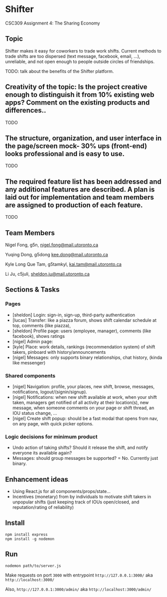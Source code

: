 # Shifter
CSC309 Assignment 4: The Sharing Economy

## Topic

Shifter makes it easy for coworkers to trade work shifts. Current methods to trade shifts are too dispersed (text message, facebook, email, ...), unreliable, and not open enough to people outside circles of friendships.

TODO: talk about the benefits of the Shifter platform.


## Creativity of the topic: Is the project creative enough to distinguish it from 10% existing web apps? Comment on the existing products and differences..

TODO

## The structure, organization, and user interface in the page/screen mock- 30% ups (front-end) looks professional and is easy to use.

TODO


## The required feature list has been addressed and any additional features are described. A plan is laid out for implementation and team members are assigned to production of each feature.

TODO



## Team Members

Nigel Fong, g5n, nigel.fong@mail.utoronto.ca

Yuqing Dong, g5dong kee.dong@mail.utoronto.ca

Kyle Long Que Tam, g5tamkyl, kai.tam@mail.utoronto.ca

Li Ju, c5juli, sheldon.ju@mail.utoronto.ca


## Sections & Tasks

### Pages
- [sheldon] Login: sign-in, sign-up, third-party authentication
- [lucas] Transfer: like a piazza forum, shows shift calendar schedule at top, comments (like piazza), 
- [sheldon] Profile page: users (employee, manager), comments (like facebook), shows ratings
- [nigel] Admin page:
- [kyle] Place: work details, rankings (recommendation system) of shift takers, pinboard with history/announcements
- [nigel] Messages: only supports binary relationships, chat history, (kinda like messenger)

### Shared components
- [nigel] Navigation: profile, your places, new shift, browse, messages, notifications, logout/(signin/signup).
- [nigel] Notifications: when new shift available at work, when your shift taken, managers get notified of all activity at their location(s), new message, when someone comments on your page or shift thread, an IOU status change, ...
- [nigel] Create shift popup: should be a fast modal that opens from nav, on any page, with quick picker options.

### Logic decisions for minimum product
- Undo action of taking shifts? Should it release the shift, and notify everyone its available again?
- Messages: should group messages be supported? = No. Currently just binary.



## Enhancement ideas
- Using React.js for all components/props/state...
- Incentives (monetary) from by individuals to motivate shift takers in unpopular shifts (just keeping track of IOUs open/closed, and reputation/rating of reliability)



## Install

```
npm install express
npm install -g nodemon
```

## Run

```
nodemon path/to/server.js
```

Make requests on port `3000` with entrypoint `http://127.0.0.1:3000/` aka `http://localhost:3000/`

Also, `http://127.0.0.1:3000/admin/` aka `http://localhost:3000/admin/`



